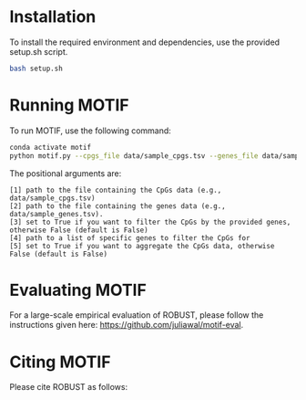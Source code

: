 # Installation

To install the required environment and dependencies, use the provided setup.sh script.

```bash
bash setup.sh
```

# Running MOTIF

To run MOTIF, use the following command:
```bash
conda activate motif
python motif.py --cpgs_file data/sample_cpgs.tsv --genes_file data/sample_genes.tsv
```
The positional arguments are:
```
[1] path to the file containing the CpGs data (e.g., data/sample_cpgs.tsv)
[2] path to the file containing the genes data (e.g., data/sample_genes.tsv).
[3] set to True if you want to filter the CpGs by the provided genes, otherwise False (default is False)
[4] path to a list of specific genes to filter the CpGs for
[5] set to True if you want to aggregate the CpGs data, otherwise False (default is False)
```

# Evaluating MOTIF

For a large-scale empirical evaluation of ROBUST, please follow the instructions given here: https://github.com/juliawal/motif-eval.

# Citing MOTIF

Please cite ROBUST as follows:
